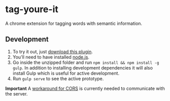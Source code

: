# tag-youre-it
A chrome extension for tagging words with semantic information.

## Development

1. To try it out, just [download this plugin](https://github.com/nilsnh/tag-youre-it/archive/master.zip).
2. You'll need to have installed [node.js](https://nodejs.org/en/).
3. Go inside the unzipped folder and run `npm install && npm install -g gulp`. In addition to installing development dependencies it will also install Gulp which is useful for active development.
4. Run `gulp serve` to see the active prototype.

**Important** A [workaround for CORS](https://chrome.google.com/webstore/detail/allow-control-allow-origi/nlfbmbojpeacfghkpbjhddihlkkiljbi?utm_source=chrome-app-launcher-info-dialog) is currently needed to communicate with the server.
